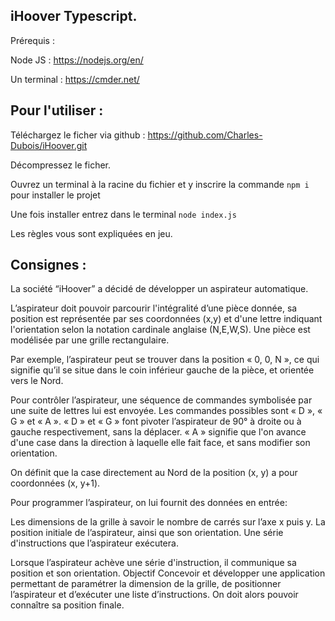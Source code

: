 ## iHoover Typescript.

Prérequis :

Node JS : https://nodejs.org/en/

Un terminal : https://cmder.net/

## Pour l'utiliser :

Téléchargez le ficher via github : https://github.com/Charles-Dubois/iHoover.git

Décompressez le ficher.

Ouvrez un terminal à la racine du fichier et y inscrire la commande `npm i` pour installer le projet

Une fois installer entrez dans le terminal `node index.js`

Les règles vous sont expliquées en jeu.

## Consignes :

La société “iHoover” a décidé de développer un aspirateur automatique.

L’aspirateur doit pouvoir parcourir l'intégralité d’une pièce donnée, sa position est représentée par ses coordonnées (x,y) et d'une lettre indiquant l'orientation selon la notation cardinale anglaise (N,E,W,S). Une pièce est modélisée par une grille rectangulaire.

Par exemple, l’aspirateur peut se trouver dans la position « 0, 0, N », ce qui signifie qu’il se situe dans le coin inférieur gauche de la pièce, et orientée vers le Nord.

Pour contrôler l’aspirateur, une séquence de commandes symbolisée par une suite de lettres lui est envoyée. Les commandes possibles sont « D », « G » et « A ». « D » et « G » font pivoter l’aspirateur de 90° à droite ou à gauche respectivement, sans la déplacer. « A » signifie que l'on avance d'une case dans la direction à laquelle elle fait face, et sans modifier son orientation.

On définit que la case directement au Nord de la position (x, y) a pour coordonnées (x, y+1).

Pour programmer l’aspirateur, on lui fournit des données en entrée:

Les dimensions de la grille à savoir le nombre de carrés sur l’axe x puis y.
La position initiale de l’aspirateur, ainsi que son orientation.
Une série d'instructions que l’aspirateur exécutera.

Lorsque l’aspirateur achève une série d'instruction, il communique sa position et son orientation.
Objectif
Concevoir et développer une application permettant de paramétrer la dimension de la grille, de positionner l’aspirateur et d’exécuter une liste d’instructions. On doit alors pouvoir connaître sa position finale.

